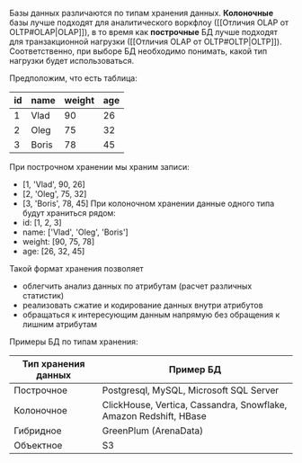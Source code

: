 Базы данных различаются по типам хранения данных. 
**Колоночные** базы лучше подходят для аналитического воркфлоу ([[Отличия OLAP от OLTP#OLAP|OLAP]]), в то время как **построчные** БД лучше подходят для транзакционной нагрузки ([[Отличия OLAP от OLTP#OLTP|OLTP]]). Соответственно, при выборе БД необходимо понимать, какой тип нагрузки будет использоваться.

Предположим, что есть таблица:

| id  | name  | weight | age |
| --- | ----- | ------ |:--- |
| 1   | Vlad  | 90     | 26  |
| 2   | Oleg  | 75     | 32  |
| 3   | Boris | 78     | 45  |
При построчном хранении мы храним записи:
- [1, 'Vlad', 90, 26]
- [2, 'Oleg', 75, 32]
- [3, 'Boris', 78, 45]
При колоночном хранении данные одного типа будут храниться рядом:
- id: [1, 2, 3]
- name: ['Vlad', 'Oleg', 'Boris']
- weight: [90, 75, 78]
- age: [26, 32, 45]

Такой формат хранения позволяет
- облегчить анализ данных по атрибутам (расчет различных статистик)
- реализовать сжатие и кодирование данных внутри атрибутов
- обращаться к интересующим данным напрямую без обращения к лишним атрибутам

Примеры БД по типам хранения:

| Тип хранения данных | Пример БД                                                         |
| ------------------- | ----------------------------------------------------------------- |
| Построчное          | Postgresql, MySQL, Microsoft SQL Server                           |
| Колоночное          | ClickHouse, Vertica, Cassandra, Snowflake, Amazon Redshift, HBase |
| Гибридное           | GreenPlum (ArenaData)                                             |
| Объектное           | S3                                                                |
